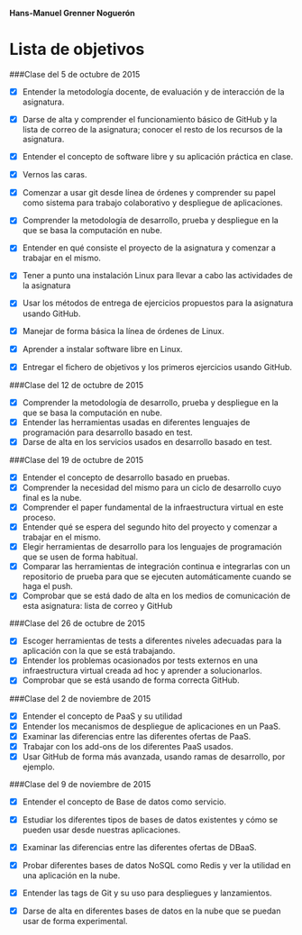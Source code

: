 **Hans-Manuel Grenner Noguerón**

Lista de objetivos 
==================

###Clase del 5 de octubre de 2015

* [X] Entender la metodología docente, de evaluación y de interacción de la asignatura.
* [X] Darse de alta y comprender el funcionamiento básico de GitHub y la lista de correo de la asignatura; conocer el resto de los recursos de la asignatura.
* [X] Entender el concepto de software libre y su aplicación práctica en clase.
* [X] Vernos las caras.
* [X] Comenzar a usar git desde línea de órdenes y comprender su papel como sistema para trabajo colaborativo y despliegue de aplicaciones.
* [X] Comprender la metodología de desarrollo, prueba y despliegue en la que se basa la computación en nube.
* [X] Entender en qué consiste el proyecto de la asignatura y comenzar a trabajar en el mismo.


* [X] Tener a punto una instalación Linux para llevar a cabo las actividades de la asignatura
* [X] Usar los métodos de entrega de ejercicios propuestos para la asignatura usando GitHub.
* [X] Manejar de forma básica la línea de órdenes de Linux.
* [X] Aprender a instalar software libre en Linux.
* [X] Entregar el fichero de objetivos y los primeros ejercicios usando GitHub.

###Clase del 12 de octubre de 2015

* [X] Comprender la metodología de desarrollo, prueba y despliegue en la que se basa la computación en nube.
* [X] Entender las herramientas usadas en diferentes lenguajes de programación para desarrollo basado en test.
* [X] Darse de alta en los servicios usados en desarrollo basado en test.

###Clase del 19 de octubre de 2015

* [X] Entender el concepto de desarrollo basado en pruebas.
* [X] Comprender la necesidad del mismo para un ciclo de desarrollo cuyo final es la nube.
* [X] Comprender el paper fundamental de la infraestructura virtual en este proceso.
* [X] Entender qué se espera del segundo hito del proyecto y comenzar a trabajar en el mismo.
* [X] Elegir herramientas de desarrollo para los lenguajes de programación que se usen de forma habitual.
* [X] Comparar las herramientas de integración continua e integrarlas con un repositorio de prueba para que se ejecuten automáticamente cuando se haga el push.
* [X] Comprobar que se está dado de alta en los medios de comunicación de esta asignatura: lista de correo y GitHub

###Clase del 26 de octubre de 2015

* [X] Escoger herramientas de tests a diferentes niveles adecuadas para la aplicación con la que se está trabajando.
* [X] Entender los problemas ocasionados por tests externos en una infraestructura virtual creada ad hoc y aprender a solucionarlos.
* [X] Comprobar que se está usando de forma correcta GitHub.

###Clase del 2 de noviembre de 2015

* [X] Entender el concepto de PaaS y su utilidad
* [X] Entender los mecanismos de despliegue de aplicaciones en un PaaS.
* [X] Examinar las diferencias entre las diferentes ofertas de PaaS.
* [X] Trabajar con los add-ons de los diferentes PaaS usados.
* [X] Usar GitHub de forma más avanzada, usando ramas de desarrollo, por ejemplo.

###Clase del 9 de noviembre de 2015

* [X] Entender el concepto de Base de datos como servicio.
* [X] Estudiar los diferentes tipos de bases de datos existentes y cómo se pueden usar desde nuestras aplicaciones.
* [X] Examinar las diferencias entre las diferentes ofertas de DBaaS.
* [X] Probar diferentes bases de datos NoSQL como Redis y ver la utilidad en una aplicación en la nube.
* [X] Entender las tags de Git y su uso para despliegues y lanzamientos.
* [X] Darse de alta en diferentes bases de datos en la nube que se puedan usar de forma experimental.

